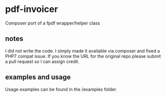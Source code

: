 # pdf-invoicer
Composer port of a fpdf wrapper/helper class

## notes
I did not write the code. I simply made it available via composer and fixed a PHP7 compat issue.
If you know the URL for the original repo please submit a pull request so I can assign credit.

## examples and usage
Usage examples can be found in the /examples folder.